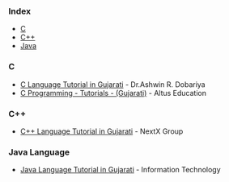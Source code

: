 ### Index 

* [C](#c)
* [C++](#cpp)
* [Java](#java)

###  C


* [C Language Tutorial in Gujarati](https://youtube.com/playlist?list=PLWZSJXNkvgSekYRJNXITMtniu1A9Ad1ip) - Dr.Ashwin R. Dobariya
* [C Programming - Tutorials - (Gujarati)](https://youtube.com/playlist?list=PLWRTD8rr8hL1ewzfAZhi1aUGF2OyYqtFk) - Altus Education

###  <a id="cpp"></a>C++ 

* [C++ Language Tutorial in Gujarati](https://youtube.com/playlist?list=PL3goAh_xm0h6y_eQb3nvH-R8Sge3E7CmK) - NextX Group

###  <a id="Java"></a>Java Language

* [Java Language Tutorial in Gujarati](https://youtube.com/playlist?list=PLoLM2nmBY8ibBAIwpFWn5WdXZtmh4OZYf) - Information Technology 
